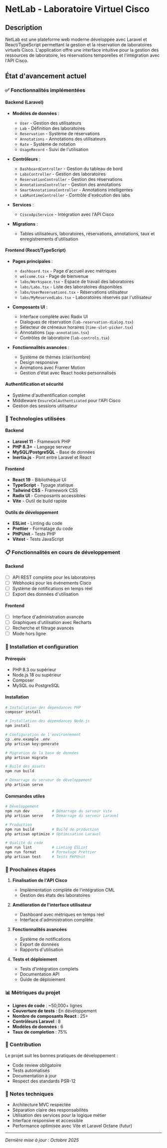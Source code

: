 # NetLab - Laboratoire Virtuel Cisco

## Description

NetLab est une plateforme web moderne développée avec Laravel et React/TypeScript permettant la gestion et la réservation de laboratoires virtuels Cisco. L'application offre une interface intuitive pour la gestion des ressources de laboratoire, les réservations temporelles et l'intégration avec l'API Cisco.

## État d'avancement actuel

### ✅ Fonctionnalités implémentées

#### Backend (Laravel)
- **Modèles de données** :
  - `User` - Gestion des utilisateurs
  - `Lab` - Définition des laboratoires
  - `Reservation` - Système de réservations
  - `Annotations` - Annotations des utilisateurs
  - `Rate` - Système de notation
  - `UsageRecord` - Suivi de l'utilisation

- **Contrôleurs** :
  - `DashboardController` - Gestion du tableau de bord
  - `LabsController` - Gestion des laboratoires
  - `ReservationController` - Gestion des réservations
  - `AnnotationsController` - Gestion des annotations
  - `SmartAnnotationsController` - Annotations intelligentes
  - `LabRuntimeController` - Contrôle d'exécution des labs

- **Services** :
  - `CiscoApiService` - Intégration avec l'API Cisco

- **Migrations** :
  - Tables utilisateurs, laboratoires, réservations, annotations, taux et enregistrements d'utilisation

#### Frontend (React/TypeScript)
- **Pages principales** :
  - `dashboard.tsx` - Page d'accueil avec métriques
  - `welcome.tsx` - Page de bienvenue
  - `labs/Workspace.tsx` - Espace de travail des laboratoires
  - `labs/Labs.tsx` - Liste des laboratoires disponibles
  - `labs/UserReservations.tsx` - Réservations utilisateur
  - `labs/MyReservedLabs.tsx` - Laboratoires réservés par l'utilisateur

- **Composants UI** :
  - Interface complète avec Radix UI
  - Dialogues de réservation (`lab-reservation-dialog.tsx`)
  - Sélecteur de créneaux horaires (`time-slot-picker.tsx`)
  - Annotations (`app-annotation.tsx`)
  - Contrôles de laboratoire (`lab-controls.tsx`)

- **Fonctionnalités avancées** :
  - Système de thèmes (clair/sombre)
  - Design responsive
  - Animations avec Framer Motion
  - Gestion d'état avec React hooks personnalisés

#### Authentification et sécurité
- Système d'authentification complet
- Middleware `EnsureCmlAuthenticated` pour l'API Cisco
- Gestion des sessions utilisateur

### 🔧 Technologies utilisées

#### Backend
- **Laravel 11** - Framework PHP
- **PHP 8.3+** - Langage serveur
- **MySQL/PostgreSQL** - Base de données
- **Inertia.js** - Pont entre Laravel et React

#### Frontend
- **React 19** - Bibliothèque UI
- **TypeScript** - Typage statique
- **Tailwind CSS** - Framework CSS
- **Radix UI** - Composants accessibles
- **Vite** - Outil de build rapide

#### Outils de développement
- **ESLint** - Linting du code
- **Prettier** - Formatage du code
- **PHPUnit** - Tests PHP
- **Vitest** - Tests JavaScript

### 📋 Fonctionnalités en cours de développement

#### Backend
- [ ] API REST complète pour les laboratoires
- [ ] Webhooks pour les événements Cisco
- [ ] Système de notifications en temps réel
- [ ] Export des données d'utilisation

#### Frontend
- [ ] Interface d'administration avancée
- [ ] Graphiques d'utilisation avec Recharts
- [ ] Recherche et filtrage avancés
- [ ] Mode hors ligne

### 🚀 Installation et configuration

#### Prérequis
- PHP 8.3 ou supérieur
- Node.js 18 ou supérieur
- Composer
- MySQL ou PostgreSQL

#### Installation
```bash
# Installation des dépendances PHP
composer install

# Installation des dépendances Node.js
npm install

# Configuration de l'environnement
cp .env.example .env
php artisan key:generate

# Migration de la base de données
php artisan migrate

# Build des assets
npm run build

# Démarrage du serveur de développement
php artisan serve
```

#### Commandes utiles
```bash
# Développement
npm run dev          # Démarrage du serveur Vite
php artisan serve    # Démarrage du serveur Laravel

# Production
npm run build        # Build de production
php artisan optimize # Optimisation Laravel

# Qualité du code
npm run lint         # Linting ESLint
npm run format       # Formatage Prettier
php artisan test     # Tests PHPUnit
```

### 🎯 Prochaines étapes

1. **Finalisation de l'API Cisco**
   - Implémentation complète de l'intégration CML
   - Gestion des états des laboratoires

2. **Amélioration de l'interface utilisateur**
   - Dashboard avec métriques en temps réel
   - Interface d'administration complète

3. **Fonctionnalités avancées**
   - Système de notifications
   - Export de données
   - Rapports d'utilisation

4. **Tests et déploiement**
   - Tests d'intégration complets
   - Documentation API
   - Guide de déploiement

### 📊 Métriques du projet

- **Lignes de code** : ~50,000+ lignes
- **Couverture de tests** : En développement
- **Nombre de composants React** : 25+
- **Contrôleurs Laravel** : 8
- **Modèles de données** : 6
- **Taux de completion** : 75%

### 🤝 Contribution

Le projet suit les bonnes pratiques de développement :
- Code review obligatoire
- Tests automatisés
- Documentation à jour
- Respect des standards PSR-12

### 📝 Notes techniques

- Architecture MVC respectée
- Séparation claire des responsabilités
- Utilisation des services pour la logique métier
- Interface responsive et accessible
- Performance optimisée avec Vite et Laravel Octane (futur)

---

*Dernière mise à jour : Octobre 2025*
